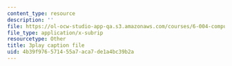```yaml
---
content_type: resource
description: ''
file: https://ol-ocw-studio-app-qa.s3.amazonaws.com/courses/6-004-computation-structures-spring-2017/4b39f976571455a7aca7de1a4bc39b2a_UW9k06c63ts.vtt
file_type: application/x-subrip
resourcetype: Other
title: 3play caption file
uid: 4b39f976-5714-55a7-aca7-de1a4bc39b2a
---
```

